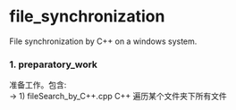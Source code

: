 # file_synchronization
File synchronization by C++ on a windows system.
### 1. preparatory_work
准备工作。包含:  
-> 1) fileSearch_by_C++.cpp     C++ 遍历某个文件夹下所有文件

